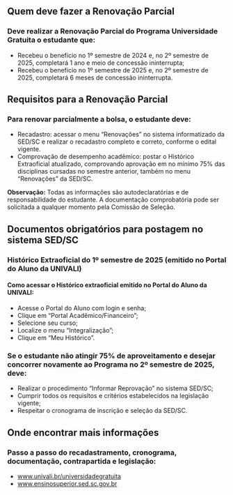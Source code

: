 ## Quem deve fazer a Renovação Parcial
### Deve realizar a Renovação Parcial do Programa Universidade Gratuita o estudante que:
- Recebeu o benefício no 1º semestre de 2024 e, no 2º semestre de 2025, completará 1 ano e meio de concessão ininterrupta;
- Recebeu o benefício no 1º semestre de 2025 e, no 2º semestre de 2025, completará 6 meses de concessão ininterrupta.

## Requisitos para a Renovação Parcial
### Para renovar parcialmente a bolsa, o estudante deve:
- Recadastro: acessar o menu “Renovações” no sistema informatizado da SED/SC e realizar o recadastro completo e correto, conforme o edital vigente.
- Comprovação de desempenho acadêmico: postar o Histórico Extraoficial atualizado, comprovando aprovação em no mínimo 75% das disciplinas cursadas no semestre anterior, também no menu “Renovações” da SED/SC.

**Observação:** Todas as informações são autodeclaratórias e de responsabilidade do estudante. A documentação comprobatória pode ser solicitada a qualquer momento pela Comissão de Seleção.

## Documentos obrigatórios para postagem no sistema SED/SC
### Histórico Extraoficial do 1º semestre de 2025 (emitido no Portal do Aluno da UNIVALI)
#### Como acessar o Histórico extraoficial emitido no Portal do Aluno da UNIVALI:
- Acesse o Portal do Aluno com login e senha;
- Clique em “Portal Acadêmico/Financeiro”;
- Selecione seu curso;
- Localize o menu “Integralização”;
- Clique em “Meu Histórico”.

### Se o estudante não atingir 75% de aproveitamento e desejar concorrer novamente ao Programa no 2º semestre de 2025, deve:
- Realizar o procedimento “Informar Reprovação” no sistema SED/SC;
- Cumprir todos os requisitos e critérios estabelecidos na legislação vigente;
- Respeitar o cronograma de inscrição e seleção da SED/SC.

## Onde encontrar mais informações
### Passo a passo do recadastramento, cronograma, documentação, contrapartida e legislação:
- www.univali.br/universidadegratuita
- www.ensinosuperior.sed.sc.gov.br